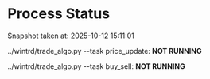 # Process Status

Snapshot taken at: 2025-10-12 15:11:01

../wintrd/trade_algo.py --task price_update: **NOT RUNNING**

../wintrd/trade_algo.py --task buy_sell: **NOT RUNNING**


